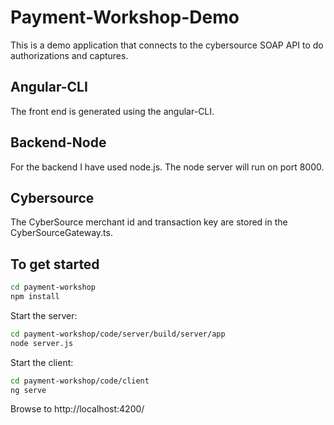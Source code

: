 # Payment-Workshop-Demo

This is a demo application that connects to the cybersource SOAP API to do authorizations and captures. 

## Angular-CLI

The front end is generated using the angular-CLI. 

## Backend-Node

For the backend I have used node.js. The node server will run on port 8000. 

## Cybersource 

The CyberSource merchant id and transaction key are stored in the CyberSourceGateway.ts. 

## To get started

```bash
cd payment-workshop
npm install
```

Start the server:

```bash
cd payment-workshop/code/server/build/server/app
node server.js
```

Start the client:

```bash
cd payment-workshop/code/client
ng serve
```

Browse to http://localhost:4200/